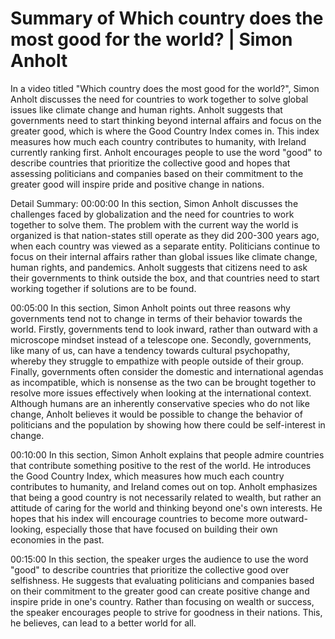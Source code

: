 # Summary of Which country does the most good for the world? | Simon Anholt

In a video titled "Which country does the most good for the world?", Simon Anholt discusses the need for countries to work together to solve global issues like climate change and human rights. Anholt suggests that governments need to start thinking beyond internal affairs and focus on the greater good, which is where the Good Country Index comes in. This index measures how much each country contributes to humanity, with Ireland currently ranking first. Anholt encourages people to use the word "good" to describe countries that prioritize the collective good and hopes that assessing politicians and companies based on their commitment to the greater good will inspire pride and positive change in nations.

Detail Summary: 
00:00:00
In this section, Simon Anholt discusses the challenges faced by globalization and the need for countries to work together to solve them. The problem with the current way the world is organized is that nation-states still operate as they did 200-300 years ago, when each country was viewed as a separate entity. Politicians continue to focus on their internal affairs rather than global issues like climate change, human rights, and pandemics. Anholt suggests that citizens need to ask their governments to think outside the box, and that countries need to start working together if solutions are to be found.

00:05:00
In this section, Simon Anholt points out three reasons why governments tend not to change in terms of their behavior towards the world. Firstly, governments tend to look inward, rather than outward with a microscope mindset instead of a telescope one. Secondly, governments, like many of us, can have a tendency towards cultural psychopathy, whereby they struggle to empathize with people outside of their group. Finally, governments often consider the domestic and international agendas as incompatible, which is nonsense as the two can be brought together to resolve more issues effectively when looking at the international context. Although humans are an inherently conservative species who do not like change, Anholt believes it would be possible to change the behavior of politicians and the population by showing how there could be self-interest in change.

00:10:00
In this section, Simon Anholt explains that people admire countries that contribute something positive to the rest of the world. He introduces the Good Country Index, which measures how much each country contributes to humanity, and Ireland comes out on top. Anholt emphasizes that being a good country is not necessarily related to wealth, but rather an attitude of caring for the world and thinking beyond one's own interests. He hopes that his index will encourage countries to become more outward-looking, especially those that have focused on building their own economies in the past.

00:15:00
In this section, the speaker urges the audience to use the word "good" to describe countries that prioritize the collective good over selfishness. He suggests that evaluating politicians and companies based on their commitment to the greater good can create positive change and inspire pride in one's country. Rather than focusing on wealth or success, the speaker encourages people to strive for goodness in their nations. This, he believes, can lead to a better world for all.

